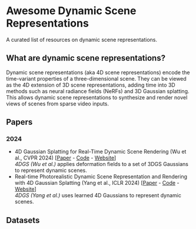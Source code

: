 # Awesome Dynamic Scene Representations

A curated list of resources on dynamic scene representations.

## What are dynamic scene representations?

Dynamic scene representations (aka 4D scene representations) encode the time-variant properties of a three-dimensional scene.
They can be viewed as the 4D extension of 3D scene representations, adding time into 3D methods such as neural radiance fields (NeRFs) and 3D Gaussian splatting.
This allows dynamic scene representations to synthesize and render novel views of scenes from sparse video inputs.

## Papers

### 2024

- 4D Gaussian Splatting for Real-Time Dynamic Scene Rendering (Wu et al., CVPR 2024) [[Paper](https://arxiv.org/pdf/2310.08528v2.pdf) - [Code](https://github.com/hustvl/4DGaussians) - [Website](https://guanjunwu.github.io/4dgs/)] \
  _4DGS (Wu et al.)_ applies deformation fields to a set of 3DGS Gaussians to represent dynamic scenes.
- Real-time Photorealistic Dynamic Scene Representation and Rendering with 4D Gaussian Splatting (Yang et al., ICLR 2024) [[Paper](https://arxiv.org/pdf/2310.10642.pdf) - [Code](https://github.com/fudan-zvg/4d-gaussian-splatting) - [Website](https://fudan-zvg.github.io/4d-gaussian-splatting/)] \
  _4DGS (Yang et al.)_ uses learned 4D Gaussians to represent dynamic scenes.

## Datasets

